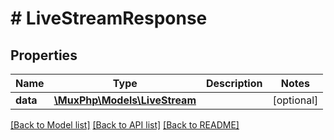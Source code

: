 # # LiveStreamResponse

## Properties

Name | Type | Description | Notes
------------ | ------------- | ------------- | -------------
**data** | [**\MuxPhp\Models\LiveStream**](.md) |  | [optional] 

[[Back to Model list]](../../README.md#documentation-for-models) [[Back to API list]](../../README.md#documentation-for-api-endpoints) [[Back to README]](../../README.md)


